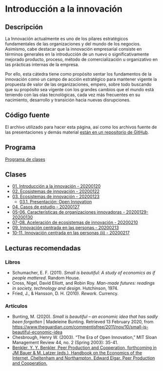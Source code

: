 # Introducción a la innovación

## Descripción
La Innovación actualmente es uno de los pilares estratégicos fundamentales de las organizaciones y del mundo de los negocios. Asimismo, cabe destacar que la innovación empresarial consiste en términos generales en la introducción de un nuevo o significativamente mejorado producto, proceso, método de comercialización u organizativo en las prácticas internas de la empresa.

Por ello, esta cátedra tiene como propósito sentar los fundamentos de la innovación como un campo de acción estratégico para mantener vigente la propuesta de valor de las organizaciones, empero, sobre todo buscando que su propósito sea vigente con los grandes cambios que el mundo está teniendo con las olas tecnológicas, cada vez más frecuentes en su nacimiento, desarrollo y transición hacia nuevas disrupciones.

## Código fuente
El archivo utilizado para hacer esta página, así como los archivos fuente de las presentaciones y demás material [están en un repositorio de GitHub](https://github.com/dubsnipe/clases-innovacion).

## Programa
[Programa de clases](PROGRAMA.md)

## Clases
* [01. Introducción a la innovación - 20200120](/01/01.html)
* [02. Ecosistemas de innovación - 20200122](/02/02.html)
* [03. Ecosistemas de innovación - 20200123](/03/03.html)
  * [03.1. Presentación: Open Innovation](/03/open-innovation.pdf)
* [04. Casos de estudio - 20200127](/04/04.html)
* [05-06. Características de organizaciones innovadoras - 20200129-20200130](/05/05.html)
* [07-08. Aceleración de ecosistemas de innovación - 20200210](/07-08/07-08.html)
* [09. Innovación centrada en las personas - 20200213](/09/09.html)
* [10-11. Innovación centrada en las personas (ii) - 20200217](/10-11/10-11.html)

## Lecturas recomendadas

### Libros
* Schumacher, E. F. (2011). *Small is beautiful: A study of economics as if people mattered*. Random House.
* Cross, Nigel, David Elliott, and Robin Roy. *Man-made futures: readings in society, technology and design*. Hutchinson, 1974.
* Fried, J., & Hansson, D. H. (2010). *Rework*. Currency.

### Artículos
* Bunting, M. (2020). *Small is beautiful – an economic idea that has sadly been forgotten* | Madeleine Bunting. Retrieved 13 February 2020, from https://www.theguardian.com/commentisfree/2011/nov/10/small-is-beautiful-economic-idea
*  Chesbrough, Henry W. (2003). “The Era of Open Innovation,” MIT Sloan Management Review 44, no. 2 (Spring 2003): 35-41. 
* [Benkler, Y. Y. Benkler, Peer Production and Cooperation, forthcoming in JM Bauer & M. Latzer (eds.), Handbook on the Economics of the Internet, Cheltenham and Northampton, Edward Elgar. Peer Production and Cooperation.](http://www.benkler.org/Peer%20production%20and%20cooperation%2009.pdf)